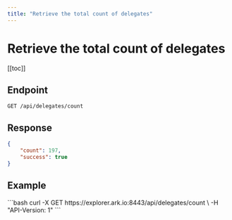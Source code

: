 ```yaml
---
title: "Retrieve the total count of delegates"
---
```


# Retrieve the total count of delegates

[[toc]]

## Endpoint

```
GET /api/delegates/count
```

## Response

```json
{
    "count": 197,
    "success": true
}
```


## Example

<request-example>
```bash
curl -X GET https://explorer.ark.io:8443/api/delegates/count \
  -H "API-Version: 1"
```
</request-example>
